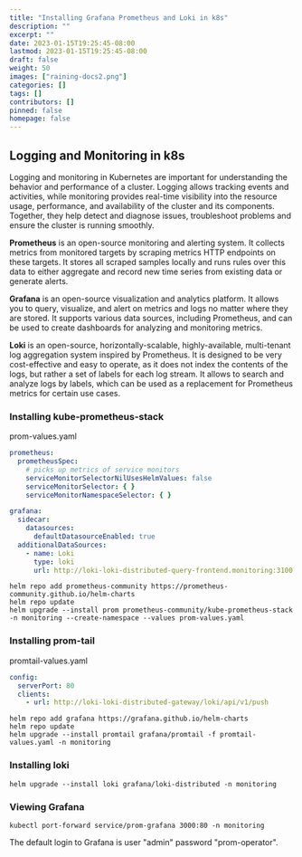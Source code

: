 ```yaml
---
title: "Installing Grafana Prometheus and Loki in k8s"
description: ""
excerpt: ""
date: 2023-01-15T19:25:45-08:00
lastmod: 2023-01-15T19:25:45-08:00
draft: false
weight: 50
images: ["raining-docs2.png"]
categories: []
tags: []
contributors: []
pinned: false
homepage: false
---
```


## Logging and Monitoring in k8s

Logging and monitoring in Kubernetes are important for understanding the behavior and performance of a cluster. Logging
allows tracking events and activities, while monitoring provides real-time visibility into the resource usage,
performance, and availability of the cluster and its components. Together, they help detect and diagnose issues,
troubleshoot problems and ensure the cluster is running smoothly.

**Prometheus** is an open-source monitoring and alerting system. It collects metrics from monitored targets by scraping
metrics HTTP endpoints on these targets. It stores all scraped samples locally and runs rules over this data to either
aggregate and record new time series from existing data or generate alerts.

**Grafana** is an open-source visualization and analytics platform. It allows you to query, visualize, and alert on
metrics and logs no matter where they are stored. It supports various data sources, including Prometheus, and can be
used to create dashboards for analyzing and monitoring metrics.

**Loki** is an open-source, horizontally-scalable, highly-available, multi-tenant log aggregation system inspired by
Prometheus. It is designed to be very cost-effective and easy to operate, as it does not index the contents of the logs,
but rather a set of labels for each log stream. It allows to search and analyze logs by labels, which can be used as a
replacement for Prometheus metrics for certain use cases.

### Installing kube-prometheus-stack

prom-values.yaml

```yaml
prometheus:
  prometheusSpec:
    # picks up metrics of service monitors
    serviceMonitorSelectorNilUsesHelmValues: false
    serviceMonitorSelector: { }
    serviceMonitorNamespaceSelector: { }

grafana:
  sidecar:
    datasources:
      defaultDatasourceEnabled: true
  additionalDataSources:
    - name: Loki
      type: loki
      url: http://loki-loki-distributed-query-frontend.monitoring:3100

```

```shell
helm repo add prometheus-community https://prometheus-community.github.io/helm-charts
helm repo update
helm upgrade --install prom prometheus-community/kube-prometheus-stack -n monitoring --create-namespace --values prom-values.yaml
```

### Installing prom-tail

promtail-values.yaml

```yaml
config:
  serverPort: 80
  clients:
    - url: http://loki-loki-distributed-gateway/loki/api/v1/push

```

```shell
helm repo add grafana https://grafana.github.io/helm-charts
helm repo update
helm upgrade --install promtail grafana/promtail -f promtail-values.yaml -n monitoring
```

### Installing loki

```shell
helm upgrade --install loki grafana/loki-distributed -n monitoring
```

### Viewing Grafana

```shell
kubectl port-forward service/prom-grafana 3000:80 -n monitoring
```

The default login to Grafana is user "admin" password "prom-operator".
